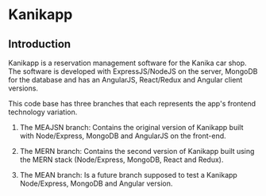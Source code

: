 # Kanikapp

## Introduction

Kanikapp is a reservation management software for the Kanika car shop. The software is developed with ExpressJS/NodeJS on the server, MongoDB for the database and has an AngularJS, React/Redux and Angular client versions.

This code base has three branches that each represents the app's frontend technology variation.

1. The MEAJSN branch:
   Contains the original version of Kanikapp built with Node/Express, MongoDB and AngularJS on the front-end.

2. The MERN branch:
   Contains the second version of Kanikapp built using the MERN stack (Node/Express, MongoDB, React and Redux).

3. The MEAN branch:
   Is a future branch supposed to test a Kanikapp Node/Express, MongoDB and Angular version.
